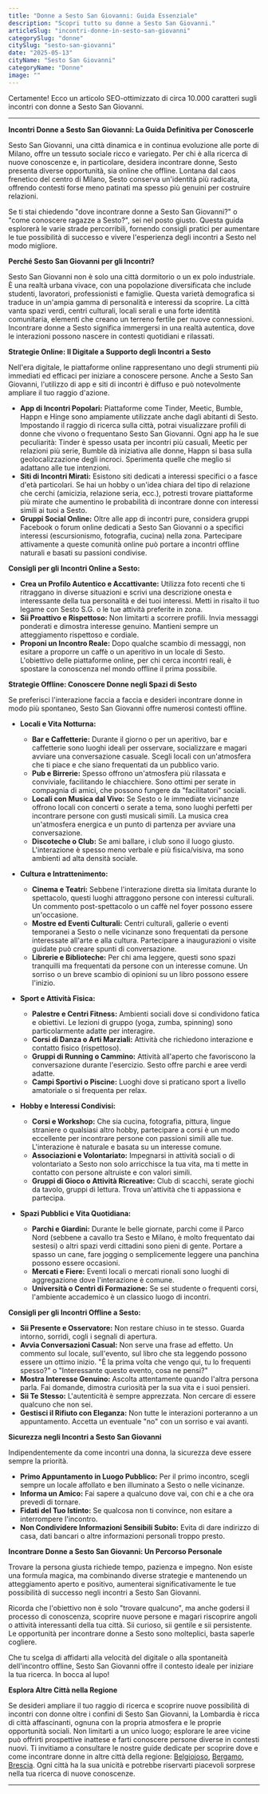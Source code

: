 ```yaml
---
title: "Donne a Sesto San Giovanni: Guida Essenziale"
description: "Scopri tutto su donne a Sesto San Giovanni."
articleSlug: "incontri-donne-in-sesto-san-giovanni" 
categorySlug: "donne"
citySlug: "sesto-san-giovanni"
date: "2025-05-13"
cityName: "Sesto San Giovanni"
categoryName: "Donne"
image: ""
---
```


Certamente! Ecco un articolo SEO-ottimizzato di circa 10.000 caratteri sugli incontri con donne a Sesto San Giovanni.

---

**Incontri Donne a Sesto San Giovanni: La Guida Definitiva per Conoscerle**

Sesto San Giovanni, una città dinamica e in continua evoluzione alle porte di Milano, offre un tessuto sociale ricco e variegato. Per chi è alla ricerca di nuove conoscenze e, in particolare, desidera incontrare donne, Sesto presenta diverse opportunità, sia online che offline. Lontana dal caos frenetico del centro di Milano, Sesto conserva un'identità più radicata, offrendo contesti forse meno patinati ma spesso più genuini per costruire relazioni.

Se ti stai chiedendo "dove incontrare donne a Sesto San Giovanni?" o "come conoscere ragazze a Sesto?", sei nel posto giusto. Questa guida esplorerà le varie strade percorribili, fornendo consigli pratici per aumentare le tue possibilità di successo e vivere l'esperienza degli incontri a Sesto nel modo migliore.

**Perché Sesto San Giovanni per gli Incontri?**

Sesto San Giovanni non è solo una città dormitorio o un ex polo industriale. È una realtà urbana vivace, con una popolazione diversificata che include studenti, lavoratori, professionisti e famiglie. Questa varietà demografica si traduce in un'ampia gamma di personalità e interessi da scoprire. La città vanta spazi verdi, centri culturali, locali serali e una forte identità comunitaria, elementi che creano un terreno fertile per nuove connessioni. Incontrare donne a Sesto significa immergersi in una realtà autentica, dove le interazioni possono nascere in contesti quotidiani e rilassati.

**Strategie Online: Il Digitale a Supporto degli Incontri a Sesto**

Nell'era digitale, le piattaforme online rappresentano uno degli strumenti più immediati ed efficaci per iniziare a conoscere persone. Anche a Sesto San Giovanni, l'utilizzo di app e siti di incontri è diffuso e può notevolmente ampliare il tuo raggio d'azione.

*   **App di Incontri Popolari:** Piattaforme come Tinder, Meetic, Bumble, Happn e Hinge sono ampiamente utilizzate anche dagli abitanti di Sesto. Impostando il raggio di ricerca sulla città, potrai visualizzare profili di donne che vivono o frequentano Sesto San Giovanni. Ogni app ha le sue peculiarità: Tinder è spesso usata per incontri più casuali, Meetic per relazioni più serie, Bumble dà iniziativa alle donne, Happn si basa sulla geolocalizzazione degli incroci. Sperimenta quelle che meglio si adattano alle tue intenzioni.
*   **Siti di Incontri Mirati:** Esistono siti dedicati a interessi specifici o a fasce d'età particolari. Se hai un hobby o un'idea chiara del tipo di relazione che cerchi (amicizia, relazione seria, ecc.), potresti trovare piattaforme più mirate che aumentino le probabilità di incontrare donne con interessi simili ai tuoi a Sesto.
*   **Gruppi Social Online:** Oltre alle app di incontri pure, considera gruppi Facebook o forum online dedicati a Sesto San Giovanni o a specifici interessi (escursionismo, fotografia, cucina) nella zona. Partecipare attivamente a queste comunità online può portare a incontri offline naturali e basati su passioni condivise.

**Consigli per gli Incontri Online a Sesto:**

*   **Crea un Profilo Autentico e Accattivante:** Utilizza foto recenti che ti ritraggano in diverse situazioni e scrivi una descrizione onesta e interessante della tua personalità e dei tuoi interessi. Metti in risalto il tuo legame con Sesto S.G. o le tue attività preferite in zona.
*   **Sii Proattivo e Rispettoso:** Non limitarti a scorrere profili. Invia messaggi ponderati e dimostra interesse genuino. Mantieni sempre un atteggiamento rispettoso e cordiale.
*   **Proponi un Incontro Reale:** Dopo qualche scambio di messaggi, non esitare a proporre un caffè o un aperitivo in un locale di Sesto. L'obiettivo delle piattaforme online, per chi cerca incontri reali, è spostare la conoscenza nel mondo offline il prima possibile.

**Strategie Offline: Conoscere Donne negli Spazi di Sesto**

Se preferisci l'interazione faccia a faccia e desideri incontrare donne in modo più spontaneo, Sesto San Giovanni offre numerosi contesti offline.

*   **Locali e Vita Notturna:**
    *   **Bar e Caffetterie:** Durante il giorno o per un aperitivo, bar e caffetterie sono luoghi ideali per osservare, socializzare e magari avviare una conversazione casuale. Scegli locali con un'atmosfera che ti piace e che siano frequentati da un pubblico vario.
    *   **Pub e Birrerie:** Spesso offrono un'atmosfera più rilassata e conviviale, facilitando le chiacchiere. Sono ottimi per serate in compagnia di amici, che possono fungere da "facilitatori" sociali.
    *   **Locali con Musica dal Vivo:** Se Sesto o le immediate vicinanze offrono locali con concerti o serate a tema, sono luoghi perfetti per incontrare persone con gusti musicali simili. La musica crea un'atmosfera energica e un punto di partenza per avviare una conversazione.
    *   **Discoteche o Club:** Se ami ballare, i club sono il luogo giusto. L'interazione è spesso meno verbale e più fisica/visiva, ma sono ambienti ad alta densità sociale.

*   **Cultura e Intrattenimento:**
    *   **Cinema e Teatri:** Sebbene l'interazione diretta sia limitata durante lo spettacolo, questi luoghi attraggono persone con interessi culturali. Un commento post-spettacolo o un caffè nel foyer possono essere un'occasione.
    *   **Mostre ed Eventi Culturali:** Centri culturali, gallerie o eventi temporanei a Sesto o nelle vicinanze sono frequentati da persone interessate all'arte e alla cultura. Partecipare a inaugurazioni o visite guidate può creare spunti di conversazione.
    *   **Librerie e Biblioteche:** Per chi ama leggere, questi sono spazi tranquilli ma frequentati da persone con un interesse comune. Un sorriso o un breve scambio di opinioni su un libro possono essere l'inizio.

*   **Sport e Attività Fisica:**
    *   **Palestre e Centri Fitness:** Ambienti sociali dove si condividono fatica e obiettivi. Le lezioni di gruppo (yoga, zumba, spinning) sono particolarmente adatte per interagire.
    *   **Corsi di Danza o Arti Marziali:** Attività che richiedono interazione e contatto fisico (rispettoso).
    *   **Gruppi di Running o Cammino:** Attività all'aperto che favoriscono la conversazione durante l'esercizio. Sesto offre parchi e aree verdi adatte.
    *   **Campi Sportivi o Piscine:** Luoghi dove si praticano sport a livello amatoriale o si frequenta per relax.

*   **Hobby e Interessi Condivisi:**
    *   **Corsi e Workshop:** Che sia cucina, fotografia, pittura, lingue straniere o qualsiasi altro hobby, partecipare a corsi è un modo eccellente per incontrare persone con passioni simili alle tue. L'interazione è naturale e basata su un interesse comune.
    *   **Associazioni e Volontariato:** Impegnarsi in attività sociali o di volontariato a Sesto non solo arricchisce la tua vita, ma ti mette in contatto con persone altruiste e con valori simili.
    *   **Gruppi di Gioco o Attività Ricreative:** Club di scacchi, serate giochi da tavolo, gruppi di lettura. Trova un'attività che ti appassiona e partecipa.

*   **Spazi Pubblici e Vita Quotidiana:**
    *   **Parchi e Giardini:** Durante le belle giornate, parchi come il Parco Nord (sebbene a cavallo tra Sesto e Milano, è molto frequentato dai sestesi) o altri spazi verdi cittadini sono pieni di gente. Portare a spasso un cane, fare jogging o semplicemente leggere una panchina possono essere occasioni.
    *   **Mercati e Fiere:** Eventi locali o mercati rionali sono luoghi di aggregazione dove l'interazione è comune.
    *   **Università o Centri di Formazione:** Se sei studente o frequenti corsi, l'ambiente accademico è un classico luogo di incontri.

**Consigli per gli Incontri Offline a Sesto:**

*   **Sii Presente e Osservatore:** Non restare chiuso in te stesso. Guarda intorno, sorridi, cogli i segnali di apertura.
*   **Avvia Conversazioni Casual:** Non serve una frase ad effetto. Un commento sul locale, sull'evento, sul libro che sta leggendo possono essere un ottimo inizio. "È la prima volta che vengo qui, tu lo frequenti spesso?" o "Interessante questo evento, cosa ne pensi?"
*   **Mostra Interesse Genuino:** Ascolta attentamente quando l'altra persona parla. Fai domande, dimostra curiosità per la sua vita e i suoi pensieri.
*   **Sii Te Stesso:** L'autenticità è sempre apprezzata. Non cercare di essere qualcuno che non sei.
*   **Gestisci il Rifiuto con Eleganza:** Non tutte le interazioni porteranno a un appuntamento. Accetta un eventuale "no" con un sorriso e vai avanti.

**Sicurezza negli Incontri a Sesto San Giovanni**

Indipendentemente da come incontri una donna, la sicurezza deve essere sempre la priorità.

*   **Primo Appuntamento in Luogo Pubblico:** Per il primo incontro, scegli sempre un locale affollato e ben illuminato a Sesto o nelle vicinanze.
*   **Informa un Amico:** Fai sapere a qualcuno dove vai, con chi e a che ora prevedi di tornare.
*   **Fidati del Tuo Istinto:** Se qualcosa non ti convince, non esitare a interrompere l'incontro.
*   **Non Condividere Informazioni Sensibili Subito:** Evita di dare indirizzo di casa, dati bancari o altre informazioni personali troppo presto.

**Incontrare Donne a Sesto San Giovanni: Un Percorso Personale**

Trovare la persona giusta richiede tempo, pazienza e impegno. Non esiste una formula magica, ma combinando diverse strategie e mantenendo un atteggiamento aperto e positivo, aumenterai significativamente le tue possibilità di successo negli incontri a Sesto San Giovanni.

Ricorda che l'obiettivo non è solo "trovare qualcuno", ma anche godersi il processo di conoscenza, scoprire nuove persone e magari riscoprire angoli o attività interessanti della tua città. Sii curioso, sii gentile e sii persistente. Le opportunità per incontrare donne a Sesto sono molteplici, basta saperle cogliere.

Che tu scelga di affidarti alla velocità del digitale o alla spontaneità dell'incontro offline, Sesto San Giovanni offre il contesto ideale per iniziare la tua ricerca. In bocca al lupo!

**Esplora Altre Città nella Regione**

Se desideri ampliare il tuo raggio di ricerca e scoprire nuove possibilità di incontri con donne oltre i confini di Sesto San Giovanni, la Lombardia è ricca di città affascinanti, ognuna con la propria atmosfera e le proprie opportunità sociali. Non limitarti a un unico luogo; esplorare le aree vicine può offrirti prospettive inattese e farti conoscere persone diverse in contesti nuovi. Ti invitiamo a consultare le nostre guide dedicate per scoprire dove e come incontrare donne in altre città della regione: [Belgioioso](/belgioioso/donne/incontri-donne-in-belgioioso), [Bergamo](/bergamo/donne/incontri-donne-in-bergamo), [Brescia](/brescia/donne/incontri-donne-in-brescia). Ogni città ha la sua unicità e potrebbe riservarti piacevoli sorprese nella tua ricerca di nuove conoscenze.

---
